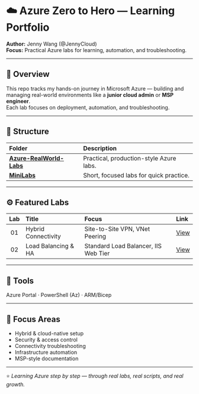 # ☁️ Azure Zero to Hero — Learning Portfolio  
**Author:** Jenny Wang (@JennyCloud)  
**Focus:** Practical Azure labs for learning, automation, and troubleshooting.

---

## 🧭 Overview
This repo tracks my hands-on journey in Microsoft Azure — building and managing real-world environments like a **junior cloud admin** or **MSP engineer**.  
Each lab focuses on deployment, automation, and troubleshooting.

---

## 📂 Structure

| Folder | Description |
|:--|:--|
| **[Azure-RealWorld-Labs](./Azure-RealWorld-Labs/)** | Practical, production-style Azure labs. |
| **[MiniLabs](./MiniLabs/)** | Short, focused labs for quick practice. |

---

## ⚙️ Featured Labs

| Lab | Title | Focus | Link |
|:--:|:--|:--|:--|
| 01 | Hybrid Connectivity | Site-to-Site VPN, VNet Peering | [View](./Azure-RealWorld-Labs/Lab01-Hybrid-Connectivity/README.md) |
| 02 | Load Balancing & HA | Standard Load Balancer, IIS Web Tier | [View](./Azure-RealWorld-Labs/Lab02-LoadBalancing-HA/README.md) |

---

## 🧰 Tools
Azure Portal · PowerShell (Az) · ARM/Bicep

---

## 🧠 Focus Areas
- Hybrid & cloud-native setup  
- Security & access control  
- Connectivity troubleshooting  
- Infrastructure automation  
- MSP-style documentation  

---

⭐ *Learning Azure step by step — through real labs, real scripts, and real growth.*
